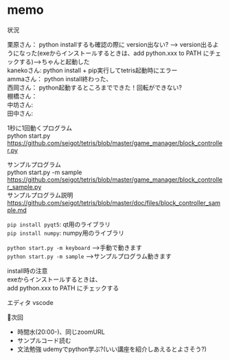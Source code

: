 # memo

状況  

栗原さん： python installするも確認の際に version出ない? --> version出るようになった(exeからインストールするときは、add python.xxx to PATH にチェックする)-->ちゃんと起動した  
kanekoさん: python install + pip実行してtetris起動時にエラー  
ammaさん： python install終わった、   
西岡さん： python起動するところまでできた！回転ができない?  
棚橋さん：   
中坊さん:  
田中さん:  

1秒に1回動くプログラム  
python start.py  
https://github.com/seigot/tetris/blob/master/game_manager/block_controller.py  

サンプルプログラム  
python start.py -m sample  
https://github.com/seigot/tetris/blob/master/game_manager/block_controller_sample.py  
サンプルプログラム説明　　
https://github.com/seigot/tetris/blob/master/doc/files/block_controller_sample.md  

`pip install pyqt5`: qt用のライブラリ  
`pip install numpy`: numpy用のライブラリ  

`python start.py -m keyboard` -->手動で動きます  
`python start.py -m sample`  -->サンプルプログラム動きます  

install時の注意  
exeからインストールするときは、  
add python.xxx to PATH にチェックする  


エディタ vscode

🔶次回  
- 時間水(20:00-)、同じzoomURL  
- サンプルコード読む  
- 文法勉強 udemyでpython学ぶ?(いい講座を紹介しあえるとよさそう?)  
